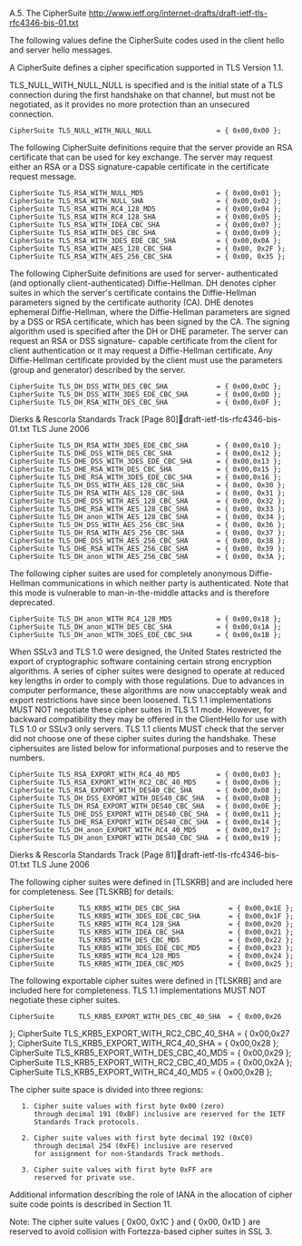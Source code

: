 A.5. The CipherSuite    http://www.ietf.org/internet-drafts/draft-ietf-tls-rfc4346-bis-01.txt

   The following values define the CipherSuite codes used in the client
   hello and server hello messages.

   A CipherSuite defines a cipher specification supported in TLS Version
   1.1.

   TLS_NULL_WITH_NULL_NULL is specified and is the initial state of a
   TLS connection during the first handshake on that channel, but must
   not be negotiated, as it provides no more protection than an
   unsecured connection.

    CipherSuite TLS_NULL_WITH_NULL_NULL                = { 0x00,0x00 };

   The following CipherSuite definitions require that the server provide
   an RSA certificate that can be used for key exchange. The server may
   request either an RSA or a DSS signature-capable certificate in the
   certificate request message.

    CipherSuite TLS_RSA_WITH_NULL_MD5                  = { 0x00,0x01 };
    CipherSuite TLS_RSA_WITH_NULL_SHA                  = { 0x00,0x02 };
    CipherSuite TLS_RSA_WITH_RC4_128_MD5               = { 0x00,0x04 };
    CipherSuite TLS_RSA_WITH_RC4_128_SHA               = { 0x00,0x05 };
    CipherSuite TLS_RSA_WITH_IDEA_CBC_SHA              = { 0x00,0x07 };
    CipherSuite TLS_RSA_WITH_DES_CBC_SHA               = { 0x00,0x09 };
    CipherSuite TLS_RSA_WITH_3DES_EDE_CBC_SHA          = { 0x00,0x0A };
    CipherSuite TLS_RSA_WITH_AES_128_CBC_SHA           = { 0x00, 0x2F };
    CipherSuite TLS_RSA_WITH_AES_256_CBC_SHA           = { 0x00, 0x35 };
   The following CipherSuite definitions are used for server-
   authenticated (and optionally client-authenticated) Diffie-Hellman.
   DH denotes cipher suites in which the server's certificate contains
   the Diffie-Hellman parameters signed by the certificate authority
   (CA). DHE denotes ephemeral Diffie-Hellman, where the Diffie-Hellman
   parameters are signed by a DSS or RSA certificate, which has been
   signed by the CA. The signing algorithm used is specified after the
   DH or DHE parameter. The server can request an RSA or DSS signature-
   capable certificate from the client for client authentication or it
   may request a Diffie-Hellman certificate. Any Diffie-Hellman
   certificate provided by the client must use the parameters (group and
   generator) described by the server.

    CipherSuite TLS_DH_DSS_WITH_DES_CBC_SHA            = { 0x00,0x0C };
    CipherSuite TLS_DH_DSS_WITH_3DES_EDE_CBC_SHA       = { 0x00,0x0D };
    CipherSuite TLS_DH_RSA_WITH_DES_CBC_SHA            = { 0x00,0x0F };



Dierks & Rescorla            Standards Track                    [Page 80]draft-ietf-tls-rfc4346-bis-01.txt  TLS                         June 2006


    CipherSuite TLS_DH_RSA_WITH_3DES_EDE_CBC_SHA       = { 0x00,0x10 };
    CipherSuite TLS_DHE_DSS_WITH_DES_CBC_SHA           = { 0x00,0x12 };
    CipherSuite TLS_DHE_DSS_WITH_3DES_EDE_CBC_SHA      = { 0x00,0x13 };
    CipherSuite TLS_DHE_RSA_WITH_DES_CBC_SHA           = { 0x00,0x15 };
    CipherSuite TLS_DHE_RSA_WITH_3DES_EDE_CBC_SHA      = { 0x00,0x16 };
    CipherSuite TLS_DH_DSS_WITH_AES_128_CBC_SHA        = { 0x00, 0x30 };
    CipherSuite TLS_DH_RSA_WITH_AES_128_CBC_SHA        = { 0x00, 0x31 };
    CipherSuite TLS_DHE_DSS_WITH_AES_128_CBC_SHA       = { 0x00, 0x32 };
    CipherSuite TLS_DHE_RSA_WITH_AES_128_CBC_SHA       = { 0x00, 0x33 };
    CipherSuite TLS_DH_anon_WITH_AES_128_CBC_SHA       = { 0x00, 0x34 };
    CipherSuite TLS_DH_DSS_WITH_AES_256_CBC_SHA        = { 0x00, 0x36 };
    CipherSuite TLS_DH_RSA_WITH_AES_256_CBC_SHA        = { 0x00, 0x37 };
    CipherSuite TLS_DHE_DSS_WITH_AES_256_CBC_SHA       = { 0x00, 0x38 };
    CipherSuite TLS_DHE_RSA_WITH_AES_256_CBC_SHA       = { 0x00, 0x39 };
    CipherSuite TLS_DH_anon_WITH_AES_256_CBC_SHA       = { 0x00, 0x3A };

   The following cipher suites are used for completely anonymous Diffie-
   Hellman communications in which neither party is authenticated. Note
   that this mode is vulnerable to man-in-the-middle attacks and is
   therefore deprecated.

    CipherSuite TLS_DH_anon_WITH_RC4_128_MD5           = { 0x00,0x18 };
    CipherSuite TLS_DH_anon_WITH_DES_CBC_SHA           = { 0x00,0x1A };
    CipherSuite TLS_DH_anon_WITH_3DES_EDE_CBC_SHA      = { 0x00,0x1B };

   When SSLv3 and TLS 1.0 were designed, the United States restricted
   the export of cryptographic software containing certain strong
   encryption algorithms. A series of cipher suites were designed to
   operate at reduced key lengths in order to comply with those
   regulations. Due to advances in computer performance, these
   algorithms are now unacceptably weak and export restrictions have
   since been loosened. TLS 1.1 implementations MUST NOT negotiate these
   cipher suites in TLS 1.1 mode. However, for backward compatibility
   they may be offered in the ClientHello for use with TLS 1.0 or SSLv3
   only servers. TLS 1.1 clients MUST check that the server did not
   choose one of these cipher suites during the handshake. These
   ciphersuites are listed below for informational purposes and to
   reserve the numbers.

    CipherSuite TLS_RSA_EXPORT_WITH_RC4_40_MD5         = { 0x00,0x03 };
    CipherSuite TLS_RSA_EXPORT_WITH_RC2_CBC_40_MD5     = { 0x00,0x06 };
    CipherSuite TLS_RSA_EXPORT_WITH_DES40_CBC_SHA      = { 0x00,0x08 };
    CipherSuite TLS_DH_DSS_EXPORT_WITH_DES40_CBC_SHA   = { 0x00,0x0B };
    CipherSuite TLS_DH_RSA_EXPORT_WITH_DES40_CBC_SHA   = { 0x00,0x0E };
    CipherSuite TLS_DHE_DSS_EXPORT_WITH_DES40_CBC_SHA  = { 0x00,0x11 };
    CipherSuite TLS_DHE_RSA_EXPORT_WITH_DES40_CBC_SHA  = { 0x00,0x14 };
    CipherSuite TLS_DH_anon_EXPORT_WITH_RC4_40_MD5     = { 0x00,0x17 };
    CipherSuite TLS_DH_anon_EXPORT_WITH_DES40_CBC_SHA  = { 0x00,0x19 };



Dierks & Rescorla            Standards Track                    [Page 81]draft-ietf-tls-rfc4346-bis-01.txt  TLS                         June 2006


   The following cipher suites were defined in [TLSKRB] and are included
   here for completeness. See [TLSKRB] for details:

    CipherSuite      TLS_KRB5_WITH_DES_CBC_SHA            = { 0x00,0x1E };
    CipherSuite      TLS_KRB5_WITH_3DES_EDE_CBC_SHA       = { 0x00,0x1F };
    CipherSuite      TLS_KRB5_WITH_RC4_128_SHA            = { 0x00,0x20 };
    CipherSuite      TLS_KRB5_WITH_IDEA_CBC_SHA           = { 0x00,0x21 };
    CipherSuite      TLS_KRB5_WITH_DES_CBC_MD5            = { 0x00,0x22 };
    CipherSuite      TLS_KRB5_WITH_3DES_EDE_CBC_MD5       = { 0x00,0x23 };
    CipherSuite      TLS_KRB5_WITH_RC4_128_MD5            = { 0x00,0x24 };
    CipherSuite      TLS_KRB5_WITH_IDEA_CBC_MD5           = { 0x00,0x25 };

   The following exportable cipher suites were defined in [TLSKRB] and
   are included here for completeness. TLS 1.1 implementations MUST NOT
   negotiate these cipher suites.

    CipherSuite      TLS_KRB5_EXPORT_WITH_DES_CBC_40_SHA  = { 0x00,0x26
   };
    CipherSuite      TLS_KRB5_EXPORT_WITH_RC2_CBC_40_SHA  = { 0x00,0x27
   };
    CipherSuite      TLS_KRB5_EXPORT_WITH_RC4_40_SHA      = { 0x00,0x28
   };
    CipherSuite      TLS_KRB5_EXPORT_WITH_DES_CBC_40_MD5  = { 0x00,0x29
   };
    CipherSuite      TLS_KRB5_EXPORT_WITH_RC2_CBC_40_MD5  = { 0x00,0x2A
   };
    CipherSuite      TLS_KRB5_EXPORT_WITH_RC4_40_MD5      = { 0x00,0x2B
   };


 The cipher suite space is divided into three regions:

       1. Cipher suite values with first byte 0x00 (zero)
          through decimal 191 (0xBF) inclusive are reserved for the IETF
          Standards Track protocols.

       2. Cipher suite values with first byte decimal 192 (0xC0)
          through decimal 254 (0xFE) inclusive are reserved
          for assignment for non-Standards Track methods.

       3. Cipher suite values with first byte 0xFF are
          reserved for private use.
   Additional information describing the role of IANA in the allocation
   of cipher suite code points is described in Section 11.

 Note: The cipher suite values { 0x00, 0x1C } and { 0x00, 0x1D } are
   reserved to avoid collision with Fortezza-based cipher suites in SSL
   3.
